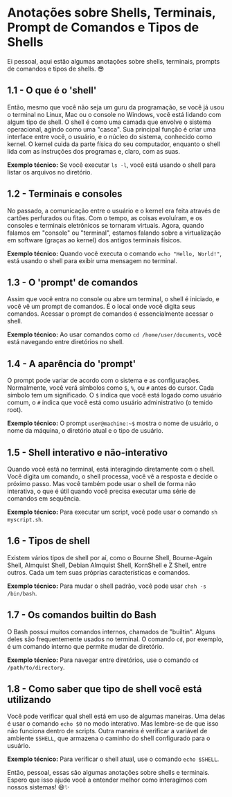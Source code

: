 # Anotações sobre Shells, Terminais, Prompt de Comandos e Tipos de Shells

Ei pessoal, aqui estão algumas anotações sobre shells, terminais, prompts de comandos e tipos de shells. 😎

## 1.1 - O que é o 'shell'

Então, mesmo que você não seja um guru da programação, se você já usou o terminal no Linux, Mac ou o console no Windows, você está lidando com algum tipo de shell. O shell é como uma camada que envolve o sistema operacional, agindo como uma "casca". Sua principal função é criar uma interface entre você, o usuário, e o núcleo do sistema, conhecido como kernel. O kernel cuida da parte física do seu computador, enquanto o shell lida com as instruções dos programas e, claro, com as suas.

**Exemplo técnico:** Se você executar `ls -l`, você está usando o shell para listar os arquivos no diretório.

## 1.2 - Terminais e consoles

No passado, a comunicação entre o usuário e o kernel era feita através de cartões perfurados ou fitas. Com o tempo, as coisas evoluíram, e os consoles e terminais eletrônicos se tornaram virtuais. Agora, quando falamos em "console" ou "terminal", estamos falando sobre a virtualização em software (graças ao kernel) dos antigos terminais físicos.

**Exemplo técnico:** Quando você executa o comando `echo "Hello, World!"`, está usando o shell para exibir uma mensagem no terminal.

## 1.3 - O 'prompt' de comandos

Assim que você entra no console ou abre um terminal, o shell é iniciado, e você vê um prompt de comandos. É o local onde você digita seus comandos. Acessar o prompt de comandos é essencialmente acessar o shell.

**Exemplo técnico:** Ao usar comandos como `cd /home/user/documents`, você está navegando entre diretórios no shell.

## 1.4 - A aparência do 'prompt'

O prompt pode variar de acordo com o sistema e as configurações. Normalmente, você verá símbolos como `$`, `%`, ou `#` antes do cursor. Cada símbolo tem um significado. O `$` indica que você está logado como usuário comum, o `#` indica que você está como usuário administrativo (o temido root).

**Exemplo técnico:** O prompt `user@machine:~$` mostra o nome de usuário, o nome da máquina, o diretório atual e o tipo de usuário.

## 1.5 - Shell interativo e não-interativo

Quando você está no terminal, está interagindo diretamente com o shell. Você digita um comando, o shell processa, você vê a resposta e decide o próximo passo. Mas você também pode usar o shell de forma não interativa, o que é útil quando você precisa executar uma série de comandos em sequência.

**Exemplo técnico:** Para executar um script, você pode usar o comando `sh myscript.sh`.

## 1.6 - Tipos de shell

Existem vários tipos de shell por aí, como o Bourne Shell, Bourne-Again Shell, Almquist Shell, Debian Almquist Shell, KornShell e Z Shell, entre outros. Cada um tem suas próprias características e comandos.

**Exemplo técnico:** Para mudar o shell padrão, você pode usar `chsh -s /bin/bash`.

## 1.7 - Os comandos builtin do Bash

O Bash possui muitos comandos internos, chamados de "builtin". Alguns deles são frequentemente usados no terminal. O comando `cd`, por exemplo, é um comando interno que permite mudar de diretório.

**Exemplo técnico:** Para navegar entre diretórios, use o comando `cd /path/to/directory`.

## 1.8 - Como saber que tipo de shell você está utilizando

Você pode verificar qual shell está em uso de algumas maneiras. Uma delas é usar o comando `echo $0` no modo interativo. Mas lembre-se de que isso não funciona dentro de scripts. Outra maneira é verificar a variável de ambiente `$SHELL`, que armazena o caminho do shell configurado para o usuário.

**Exemplo técnico:** Para verificar o shell atual, use o comando `echo $SHELL`.

Então, pessoal, essas são algumas anotações sobre shells e terminais. Espero que isso ajude você a entender melhor como interagimos com nossos sistemas! 😄✨
